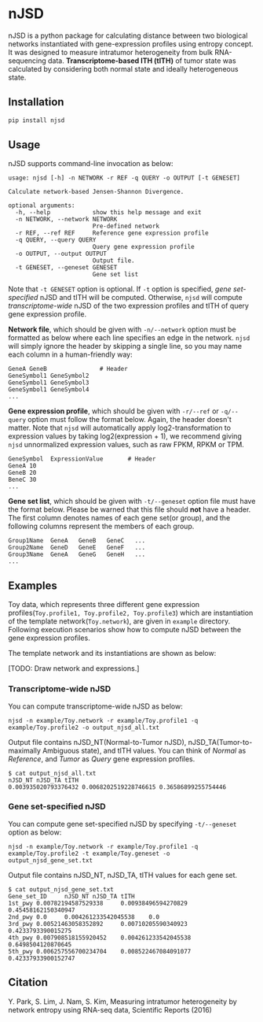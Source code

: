 # nJSD

nJSD is a python package for calculating distance between two biological networks instantiated with gene-expression profiles using entropy concept. It was designed to measure intratumor heterogeneity from bulk RNA-sequencing data. **Transcriptome-based ITH (tITH)** of tumor state was calculated by considering both normal state and ideally heterogeneous state.

## Installation

```python
pip install njsd
```

## Usage

nJSD supports command-line invocation as below:

```shell
usage: njsd [-h] -n NETWORK -r REF -q QUERY -o OUTPUT [-t GENESET]

Calculate network-based Jensen-Shannon Divergence.

optional arguments:
  -h, --help            show this help message and exit
  -n NETWORK, --network NETWORK
                        Pre-defined network
  -r REF, --ref REF     Reference gene expression profile
  -q QUERY, --query QUERY
                        Query gene expression profile
  -o OUTPUT, --output OUTPUT
                        Output file.
  -t GENESET, --geneset GENESET
                        Gene set list
```

Note that `-t GENESET` option is optional. If `-t` option is specified, *gene set-specified* nJSD and tITH will be computed. Otherwise, `njsd` will compute *transcriptome-wide* nJSD of the two expression profiles and tITH of query gene expression profile.

**Network file**, which should be given with `-n/--network` option must be formatted as below where each line specifies an edge in the network. `njsd` will simply ignore the header by skipping a single line, so you may name each column in a human-friendly way:

    GeneA GeneB               # Header
    GeneSymbol1 GeneSymbol2
    GeneSymbol1 GeneSymbol3
    GeneSymbol1 GeneSymbol4
    ...

**Gene expression profile**, which should be given with `-r/--ref` or `-q/--query` option must follow the format below. Again, the header doesn't matter. Note that `njsd` will automatically apply log2-transformation to expression values by taking log2(expression + 1), we recommend giving `njsd` unnormalized expression values, such as raw FPKM, RPKM or TPM.

    GeneSymbol  ExpressionValue       # Header
    GeneA 10
    GeneB 20
    BeneC 30
    ...

**Gene set list**, which should be given with `-t/--geneset` option file must have the format below. Please be warned that this file should **not** have a header. The first column denotes names of each gene set(or group), and the following columns represent the members of each group.

    Group1Name  GeneA   GeneB   GeneC   ...
    Group2Name  GeneD   GeneE   GeneF   ...
    Group3Name  GeneA   GeneG   GeneH   ...
    ...

## Examples

Toy data, which represents three different gene expression profiles(`Toy.profile1, Toy.profile2, Toy.profile3`) which are instantiation of the template network(`Toy.network`), are given in `example` directory. Following execution scenarios show how to compute nJSD between the gene expression profiles.

The template network and its instantiations are shown as below:

[TODO: Draw network and expressions.]

### Transcriptome-wide nJSD

You can compute transcriptome-wide nJSD as below:

```shell
njsd -n example/Toy.network -r example/Toy.profile1 -q example/Toy.profile2 -o output_njsd_all.txt
```

Output file contains nJSD_NT(Normal-to-Tumor nJSD), nJSD_TA(Tumor-to-maximally Ambiguous state), and tITH values. You can think of *Normal* as *Reference*, and *Tumor* as *Query* gene expression profiles.

```shell
$ cat output_njsd_all.txt
nJSD_NT nJSD_TA tITH
0.003935020793376432 0.0068202519228746615 0.36586899255754446
```

### Gene set-specified nJSD

You can compute gene set-specified nJSD by specifying `-t/--geneset` option as below:

```shell
njsd -n example/Toy.network -r example/Toy.profile1 -q example/Toy.profile2 -t example/Toy.geneset -o output_njsd_gene_set.txt
```

Output file contains nJSD_NT, nJSD_TA, tITH values for each gene set.

```shell
$ cat output_njsd_gene_set.txt
Gene_set_ID     nJSD_NT nJSD_TA tITH
1st_pwy 0.00782194587529338     0.00938496594270829     0.45458162150340947
2nd_pwy 0.0     0.004261233542045538    0.0
3rd_pwy 0.00521463058352892     0.00710205590340923     0.4233793390015275
4th_pwy 0.007908518155920452    0.004261233542045538    0.6498504120870645
5th_pwy 0.006257556700234704    0.008522467084091077    0.42337933900152747
```


Citation
----------------------
Y. Park, S. Lim, J. Nam, S. Kim, Measuring intratumor heterogeneity by network entropy using RNA-seq data, Scientific Reports (2016)

